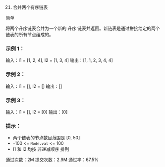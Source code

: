 21. 合并两个有序链表

简单

将两个升序链表合并为一个新的 升序 链表并返回。新链表是通过拼接给定的两个链表的所有节点组成的。 

### 示例 1：
输入：l1 = [1, 2, 4], l2 = [1, 3, 4]
输出：[1, 1, 2, 3, 4, 4]

### 示例 2：
输入：l1 = [], l2 = []
输出：[]

### 示例 3：
输入：l1 = [], l2 = [0]
输出：[0]

### 提示：
- 两个链表的节点数目范围是 [0, 50]
- -100 <= `Node.val` <= 100
- l1 和 l2 均按 非递减顺序 排列

通过次数：2M
提交次数：2.9M
通过率：67.5%